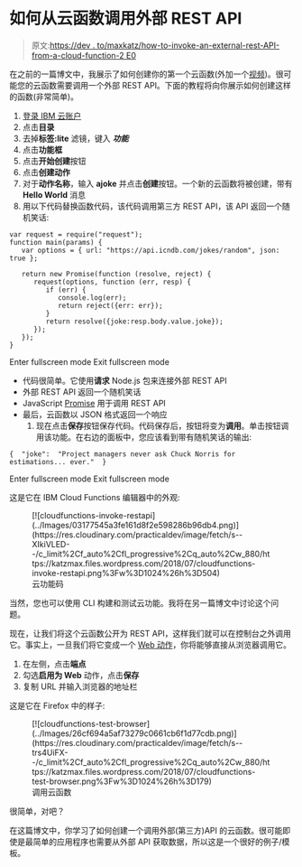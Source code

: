 # 如何从云函数调用外部 REST API

> 原文:[https://dev . to/maxkatz/how-to-invoke-an-external-rest-API-from-a-cloud-function-2 E0](https://dev.to/maxkatz/how-to-invoke-an-external-rest-api-from-a-cloud-function-2e0)

在之前的一篇博文中，我展示了如何创建你的第一个云函数(外加一个[视频](https://dev.to/maxkatz/video-build-your-first-cloud-function-3b4b-temp-slug-162187))。很可能您的云函数需要调用一个外部 REST API。下面的教程将向你展示如何创建这样的函数(非常简单)。

1.  [登录 IBM 云账户](http://bit.ly/2znrg5V)
2.  点击**目录**
3.  去掉**标签:lite** 滤镜，键入 ***功能***
4.  点击**功能框**
5.  点击**开始创建**按钮
6.  点击**创建动作**
7.  对于**动作名称**，输入 **ajoke** 并点击**创建**按钮。一个新的云函数将被创建，带有 **Hello World** 消息
8.  用以下代码替换函数代码，该代码调用第三方 REST API，该 API 返回一个随机笑话:

```
var request = require("request"); 
function main(params) { 
   var options = { url: "https://api.icndb.com/jokes/random", json: true }; 

   return new Promise(function (resolve, reject) { 
      request(options, function (err, resp) { 
         if (err) { 
            console.log(err); 
            return reject({err: err}); 
         } 
         return resolve({joke:resp.body.value.joke}); 
      }); 
   }); 
} 
```

Enter fullscreen mode Exit fullscreen mode

*   代码很简单。它使用**请求** Node.js 包来连接外部 REST API
*   外部 REST API 返回一个随机笑话
*   JavaScript [Promise](https://developers.google.com/web/fundamentals/primers/promises) 用于调用 REST API
*   最后，云函数以 JSON 格式返回一个响应
    1.  现在点击**保存**按钮保存代码。代码保存后，按钮将变为**调用**。单击按钮调用该功能。在右边的面板中，您应该看到带有随机笑话的输出:

```
{  "joke":  "Project managers never ask Chuck Norris for estimations... ever."  } 
```

Enter fullscreen mode Exit fullscreen mode

这是它在 IBM Cloud Functions 编辑器中的外观:

<figure>[![cloudfunctions-invoke-restapi](../Images/03177545a3fe161d8f2e598286b96db4.png)](https://res.cloudinary.com/practicaldev/image/fetch/s--XIkiVLED--/c_limit%2Cf_auto%2Cfl_progressive%2Cq_auto%2Cw_880/https://katzmax.files.wordpress.com/2018/07/cloudfunctions-invoke-restapi.png%3Fw%3D1024%26h%3D504) 

<figcaption>云功能码</figcaption>

</figure>

当然，您也可以使用 CLI 构建和测试云功能。我将在另一篇博文中讨论这个问题。

现在，让我们将这个云函数公开为 REST API，这样我们就可以在控制台之外调用它。事实上，一旦我们将它变成一个 [Web 动作](https://console.bluemix.net/docs/openwhisk/openwhisk_webactions.html)，你将能够直接从浏览器调用它。

1.  在左侧，点击**端点**
2.  勾选**启用为 Web** 动作，点击**保存**
3.  复制 URL 并输入浏览器的地址栏

这是它在 Firefox 中的样子:

<figure>[![cloudfunctions-test-browser](../Images/26cf694a5af73279c0661cb6f1d77cdb.png)](https://res.cloudinary.com/practicaldev/image/fetch/s--trs4UiFX--/c_limit%2Cf_auto%2Cfl_progressive%2Cq_auto%2Cw_880/https://katzmax.files.wordpress.com/2018/07/cloudfunctions-test-browser.png%3Fw%3D1024%26h%3D179) 

<figcaption>调用云函数</figcaption>

</figure>

很简单，对吧？

在这篇博文中，你学习了如何创建一个调用外部(第三方)API 的云函数。很可能即使是最简单的应用程序也需要从外部 API 获取数据，所以这是一个很好的例子/模板。